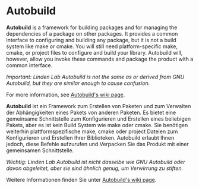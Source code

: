 # Autobuild

**Autobuild** is a framework for building packages and for managing the
dependencies of a package on other packages. It provides a common
interface to configuring and building any package, but it is not a
build system like make or cmake. You will still need platform-specific
make, cmake, or project files to configure and build your
library. Autobuild will, however, allow you invoke these commands and
package the product with a common interface.

*Important: Linden Lab Autobuild is not the same as or derived from GNU
Autobuild, but they are similar enough to cause confusion.*

For more information, see [Autobuild's wiki page][wiki].

[wiki]: https://wiki.secondlife.com/wiki/Autobuild


**Autobuild** ist ein Framework zum Erstellen von Paketen und zum Verwalten der
Abhängigkeiten eines Pakets von anderen Paketen. Es bietet eine gemeinsame
Schnittstelle zum Konfigurieren und Erstellen eines beliebigen Pakets, aber es ist kein
Build System wie make oder cmake. Sie benötigen weiterhin plattformspezifische
make, cmake oder project Dateien zum Konfigurieren und Erstellen Ihrer
Biblioteken. Autobuild erlaubt Ihnen jedoch, diese Befehle aufzurufen und
Verpacken Sie das Produkt mit einer gemeinsamen Schnittstelle.

*Wichtig: Linden Lab Autobuild ist nicht dasselbe wie GNU Autobuild oder davon abgeleitet, 
aber sie sind ähnlich genug, um Verwirrung zu stiften.*

Weitere Informationen finden Sie unter [Autobuild's wiki page][wiki].

[wiki]: https://wiki.secondlife.com/wiki/Autobuild
